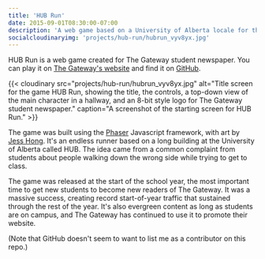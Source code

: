 ```yaml
---
title: 'HUB Run'
date: 2015-09-01T08:30:00-07:00
description: 'A web game based on a University of Alberta locale for the student newspaper.'
socialcloudinaryimg: 'projects/hub-run/hubrun_vyv8yx.jpg'
---
```


HUB Run is a web game created for The Gateway student newspaper. You can play it on [The Gateway's website](https://thegatewayonline.ca/hubrun) and find it on [GitHub](https://github.com/TheGateway/HUB-Run).

{{< cloudinary src="projects/hub-run/hubrun_vyv8yx.jpg" alt="Title screen for the game HUB Run, showing the title, the controls, a top-down view of the main character in a hallway, and an 8-bit style logo for The Gateway student newspaper." caption="A screenshot of the starting screen for HUB Run." >}}

The game was built using the [Phaser](https://phaser.io) Javascript framework, with art by [Jess Hong](http://www.jesshong.com). It's an endless runner based on a long building at the University of Alberta called HUB. The idea came from a common complaint from students about people walking down the wrong side while trying to get to class.

The game was released at the start of the school year, the most important time to get new students to become new readers of The Gateway. It was a massive success, creating record start-of-year traffic that sustained through the rest of the year. It's also evergreen content as long as students are on campus, and The Gateway has continued to use it to promote their website.

(Note that GitHub doesn't seem to want to list me as a contributor on this repo.)
